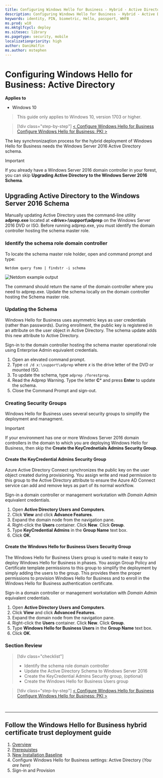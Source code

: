 ```yaml
---
title: Configuring Windows Hello for Business - Hybrid - Active Directory
description: Configuring Windows Hello for Business - Hybrid - Active Directory
keywords: identity, PIN, biometric, Hello, passport, WHFB
ms.prod: w10
ms.mktglfcycl: deploy
ms.sitesec: library
ms.pagetype: security, mobile
localizationpriority: high
author: DaniHalfin
ms.author: mstephen
---
```

# Configuring Windows Hello for Business: Active Directory

**Applies to**
-   Windows 10

> This guide only applies to Windows 10, version 1703 or higher.

>[!div class="step-by-step"]
[< Configure Windows Hello for Business](hello-hybrid-cert-whfb-settings.md)
[ Configure Windows Hello for Business: PKI >](hello-hybrid-cert-whfb-settings-pki.md)

The key synchronizaqtion process for the hybrid deployment of Windows Hello for Business needs the Windows Server 2016 Active Directory schema. 

>[!IMPORTANT]
>If you already have a Windows Server 2016 domain controller in your forest, you can skip **Upgrading Active Directory to the Windows Server 2016 Schema**.

## Upgrading Active Directory to the Windows Server 2016 Schema

Manually updating Active Directory uses the command-line utility **adprep.exe** located at **\<drive>:\support\adprep** on the Windows Server 2016 DVD or ISO.  Before running adprep.exe, you must identify the domain controller hosting the schema master role.

### Identify the schema role domain controller

To locate the schema master role holder, open and command prompt and type:

```Netdom query fsmo | findstr -i schema```

![Netdom example output](images\hello-cmd-netdom.png)

The command should return the name of the domain controller where you need to adprep.exe.  Update the schema locally on the domain controller hosting the Schema master role.

### Updating the Schema

Windows Hello for Business uses asymmetric keys as user credentials (rather than passwords).  During enrollment, the public key is registered in an attribute on the user object in Active Directory.  The schema update adds this new attribute to Active Directory.  

Sign-in to the domain controller hosting the schema master operational role using Enterprise Admin equivalent credentials.

1.	Open an elevated command prompt.
2.	Type ```cd /d x:\support\adprep``` where *x* is the drive letter of the DVD or mounted ISO.
3.	To update the schema, type ```adprep /forestprep```.
4.	Read the Adprep Warning.  Type the letter **C*** and press **Enter** to update the schema.
5.	Close the Command Prompt and sign-out.

### Creating Security Groups

Windows Hello for Business uses several security groups to simplify the deployment and managment.

> [!Important]
> If your environment has one or more Windows Server 2016 domain controllers in the domain to which you are deploying Windows Hello for Business, then skip the **Create the KeyCrednetials Admins Security Group**.

#### Create the KeyCredential Admins Security Group

Azure Active Directory Connect synchronizes the public key on the user object created during provisioning.  You assign write and read permission to this group to the Active Directory attribute to ensure the Azure AD Connect service can add and remove keys as part of its normal workflow.

Sign-in a domain controller or management workstation with *Domain Admin* equivalent credentials.

1.	Open **Active Directory Users and Computers**.
2.	Click **View** and click **Advance Features**.
3.	Expand the domain node from the navigation pane.
4.	Right-click the **Users** container. Click **New**. Click **Group**.
5.	Type **KeyCredential Admins** in the **Group Name** text box.
6.	Click **OK**.

#### Create the Windows Hello for Business Users Security Group

The Windows Hello for Business Users group is used to make it easy to deploy Windows Hello for Business in phases.  You assign Group Policy and Certificate template permissions to this group to simplify the deployment by simply adding the users to the group.  This provides them the proper permissions to provision Windows Hello for Business and to enroll in the Windows Hello for Business authentication certificate.

Sign-in a domain controller or management workstation with *Domain Admin* equivalent credentials.

1.	Open **Active Directory Users and Computers**.
2.	Click **View** and click **Advanced Features**.
3.	Expand the domain node from the navigation pane.
4.	Right-click the **Users** container. Click **New**. Click **Group**.
5.	Type **Windows Hello for Business Users** in the **Group Name** text box.
6.	Click **OK**.

### Section Review

> [!div class="checklist"]
> * Identify the schema role domain controller 
> * Update the Active Directory Schema to Windows Server 2016
> * Create the KeyCredential Admins Security group, (optional)
> * Create the Windows Hello for Business Users group


>[!div class="step-by-step"]
[< Configure Windows Hello for Business](hello-hybrid-cert-whfb-settings.md)
[ Configure Windows Hello for Business: PKI >](hello-hybrid-cert-whfb-settings-pki.md)

<br>

<hr>

## Follow the Windows Hello for Business hybrid certificate trust deployment guide
1. [Overview](hello-hybrid-cert-trust.md)
2. [Prerequistes](hello-hybrid-cert-trust-prereqs.md)
3. [New Installation Baseline](hello-hybrid-cert-new-install.md)
4. Configure Windows Hello for Business settings: Active Directory (*You are here*)
5. Sign-in and Provision